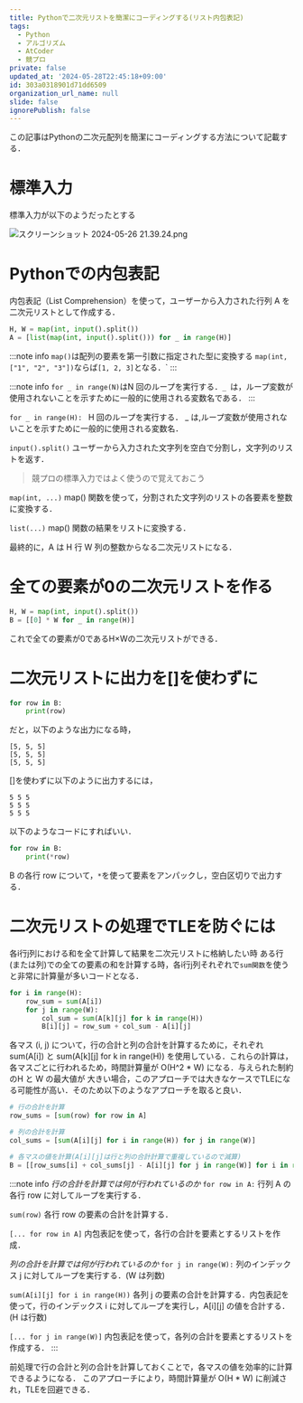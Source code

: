 ```yaml
---
title: Pythonで二次元リストを簡潔にコーディングする(リスト内包表記)
tags:
  - Python
  - アルゴリズム
  - AtCoder
  - 競プロ
private: false
updated_at: '2024-05-28T22:45:18+09:00'
id: 303a0318901d71dd6509
organization_url_name: null
slide: false
ignorePublish: false
---
```

この記事はPythonの二次元配列を簡潔にコーディングする方法について記載する．

# 標準入力
標準入力が以下のようだったとする

![スクリーンショット 2024-05-26 21.39.24.png](https://qiita-image-store.s3.ap-northeast-1.amazonaws.com/0/3757442/fea19d9a-0491-5418-b74a-9d4d26ca9ec2.png)

# Pythonでの内包表記
内包表記（List Comprehension）を使って，ユーザーから入力された行列 A を二次元リストとして作成する． 
```example.py
H, W = map(int, input().split())
A = [list(map(int, input().split())) for _ in range(H)]
```
:::note info
`map()`は配列の要素を第一引数に指定された型に変換する
`map(int, ["1", "2", "3"])`ならば`[1, 2, 3]`となる．`
:::

:::note info
`for _ in range(N)`はN 回のループを実行する．`_ `は，ループ変数が使用されないことを示すために一般的に使用される変数名である．
:::

`for _ in range(H): `
H 回のループを実行する．
_ は,ループ変数が使用されないことを示すために一般的に使用される変数名．

`input().split()`
ユーザーから入力された文字列を空白で分割し，文字列のリストを返す．
>競プロの標準入力ではよく使うので覚えておこう

`map(int, ...)`
map() 関数を使って，分割された文字列のリストの各要素を整数に変換する．

`list(...)`
map() 関数の結果をリストに変換する． 

最終的に，A は H 行 W 列の整数からなる二次元リストになる．


# 全ての要素が0の二次元リストを作る
```py
H, W = map(int, input().split())
B = [[0] * W for _ in range(H)]
```
これで全ての要素が0であるH×Wの二次元リストができる．

# 二次元リストに出力を[]を使わずに
```py
for row in B:
    print(row)
```
だと，以下のような出力になる時，
```
[5, 5, 5]
[5, 5, 5]
[5, 5, 5]
```
[]を使わずに以下のように出力するには，
```
5 5 5
5 5 5
5 5 5

```
以下のようなコードにすればいい．
```example.py
for row in B:
    print(*row)
```
B の各行 row について，`*`を使って要素をアンパックし，空白区切りで出力する．

# 二次元リストの処理でTLEを防ぐには
各i行j列における和を全て計算して結果を二次元リストに格納したい時
ある行(または列)での全ての要素の和を計算する時，各i行j列それぞれで`sum関数`を使うと非常に計算量が多いコードとなる．
```bad_example.py
for i in range(H):
    row_sum = sum(A[i])
    for j in range(W):
        col_sum = sum(A[k][j] for k in range(H))
        B[i][j] = row_sum + col_sum - A[i][j]
```

各マス (i, j) について，行の合計と列の合計を計算するために，それぞれ sum(A[i]) と sum(A[k][j] for k in range(H)) を使用している．これらの計算は，各マスごとに行われるため，時間計算量が O(H^2 * W) になる．与えられた制約のH と W の最大値が 大きい場合，このアプローチでは大きなケースでTLEになる可能性が高い．そのため以下のようなアプローチを取ると良い．
```good_example.py
# 行の合計を計算
row_sums = [sum(row) for row in A]

# 列の合計を計算
col_sums = [sum(A[i][j] for i in range(H)) for j in range(W)]

# 各マスの値を計算(A[i][j]は行と列の合計計算で重複しているので減算)
B = [[row_sums[i] + col_sums[j] - A[i][j] for j in range(W)] for i in range(H)]

```
:::note info
*行の合計を計算では何が行われているのか*
`for row in A:`
行列 A の各行 row に対してループを実行する．

`sum(row)`
各行 row の要素の合計を計算する．

`[... for row in A]`
内包表記を使って，各行の合計を要素とするリストを作成．


*列の合計を計算では何が行われているのか*
`for j in range(W):`
列のインデックス j に対してループを実行する．(W は列数)

`sum(A[i][j] for i in range(H))` 
各列 j の要素の合計を計算する．内包表記を使って，行のインデックス i に対してループを実行し，A[i][j] の値を合計する．(H は行数)

`[... for j in range(W)]`
内包表記を使って，各列の合計を要素とするリストを作成する．
:::

前処理で行の合計と列の合計を計算しておくことで，各マスの値を効率的に計算できるようになる．
このアプローチにより，時間計算量が O(H * W) に削減され，TLEを回避できる．
